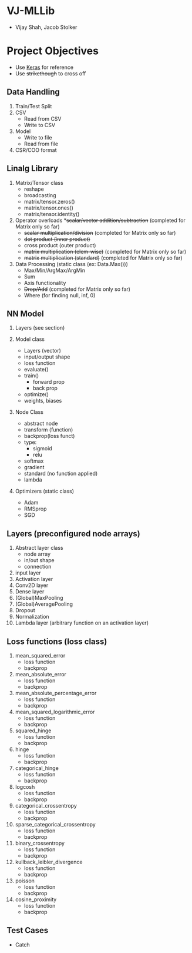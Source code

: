 # VJ-MLLib
 * Vijay Shah, Jacob Stolker
# Project Objectives
 * Use [Keras](https://keras.io/api/) for reference
 * Use ~~strikethough~~ to cross off


## Data Handling
1. Train/Test Split
2. CSV
      * Read from CSV
      * Write to CSV
5. Model
      * Write to file
      * Read from file
6. CSR/COO format


## Linalg Library
1. Matrix/Tensor class
    * reshape
    * broadcasting
    * matrix/tensor.zeros()
    * matrix/tensor.ones()
    * matrix/tensor.identity()
2. Operator overloads
    *~~scalar/vector addition/subtraction~~ (completed for Matrix only so far)
    * ~~scalar multiplication/division~~ (completed for Matrix only so far)
    * ~~dot product (inner product)~~ 
    * cross product (outer product)
    * ~~matrix multiplication (elem-wise)~~ (completed for Matrix only so far)
    * ~~matrix multiplication (standard)~~ (completed for Matrix only so far)
3. Data Processing (static class (ex: Data.Max()))
    * Max/Min/ArgMax/ArgMin
    * Sum
    * Axis functionality
    * ~~Drop/Add~~ (completed for Matrix only so far)
    * Where (for finding null, inf, 0)


## NN Model
1. Layers (see section)
2. Model class
    - Layers (vector)
    - input/output shape
    - loss function
    - evaluate()
    - train()
        - forward prop
        - back prop
    - optimize()
    - weights, biases


3. Node Class
    - abstract node
    - transform (function)
    - backprop(loss funct)
    - type:
        - sigmoid
        - relu
    - softmax
    - gradient
    - standard (no function applied)
    - lambda
4. Optimizers (static class)
    - Adam
    - RMSprop
    - SGD


## Layers (preconfigured node arrays)
1. Abstract layer class
    - node array
    - in/out shape
    - connection
2. input layer
3. Activation layer
4. Conv2D layer
5. Dense layer
6. (Global)MaxPooling
7. (Global)AveragePooling
8. Dropout
9. Normalization
10. Lambda layer (arbitrary function on an activation layer)
 


## Loss functions (loss class)
1. mean_squared_error
    - loss function
    - backprop
2. mean_absolute_error
    - loss function
    - backprop
3. mean_absolute_percentage_error
    - loss function
    - backprop
4. mean_squared_logarithmic_error
    - loss function
    - backprop
5. squared_hinge
    - loss function
    - backprop
6. hinge
    - loss function
    - backprop
7. categorical_hinge
    - loss function
    - backprop
8. logcosh
    - loss function
    - backprop
9. categorical_crossentropy
    - loss function
    - backprop
10. sparse_categorical_crossentropy
    - loss function
    - backprop
11. binary_crossentropy
    - loss function
    - backprop
12. kullback_leibler_divergence
    - loss function
    - backprop
13. poisson
    - loss function
    - backprop
14. cosine_proximity
    - loss function
    - backprop



 ## Test Cases
* Catch
